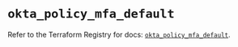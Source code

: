 # `okta_policy_mfa_default`

Refer to the Terraform Registry for docs: [`okta_policy_mfa_default`](https://registry.terraform.io/providers/okta/okta/4.15.0/docs/resources/policy_mfa_default).

